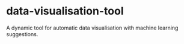 # data-visualisation-tool
A dynamic tool for automatic data visualisation with machine learning suggestions.
